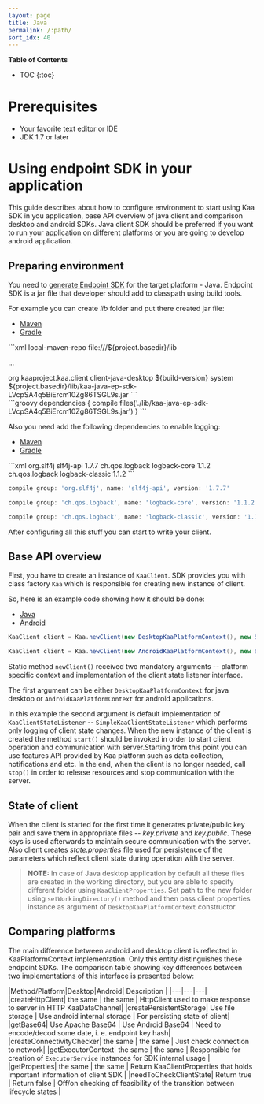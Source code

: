 ```yaml
---
layout: page
title: Java
permalink: /:path/
sort_idx: 40
---
```


**Table of Contents**

* TOC
{:toc}

# Prerequisites 

- Your favorite text editor or IDE
- JDK 1.7 or later

# Using endpoint SDK in your application

This guide describes about how to configure environment to start using Kaa SDK in you application, base API overview of java client and comparison desktop and android SDKs. 
Java client SDK should be preferred if you want to run your application on different platforms or you are going to develop android application.

## Preparing environment 

You need to [generate Endpoint SDK](Getting-started#generate-sdk) for the target platform - Java. Endpoint SDK is a jar file that developer should add to classpath using build tools.

For example you can create _lib_ folder and put there created jar file:
<ul class="nav nav-tabs">
  <li class="active"><a data-toggle="tab" href="#maven-sdk">Maven</a></li>
  <li><a data-toggle="tab" href="#gradle-sdk">Gradle</a></li>
</ul>

<div class="tab-content">

<div id="maven-sdk" class="tab-pane fade in active" markdown="1">
```xml
<repositories>
    <repository>
        <id>local-maven-repo</id>
        <url>file:///${project.basedir}/lib</url>
    </repository>
</repositories>

... 

<dependency>
    <groupId>org.kaaproject.kaa.client</groupId>
    <artifactId>client-java-desktop</artifactId>
    <version>${build-version}</version>
    <scope>system</scope>
    <systemPath>${project.basedir}/lib/kaa-java-ep-sdk-LVcpSA4q5BiErcm10Zg86TSGL9s.jar</systemPath>
</dependency>
```  
</div>
<div id="gradle-sdk" class="tab-pane fade" markdown="1">
```groovy
dependencies {
   compile  files('./lib/kaa-java-ep-sdk-LVcpSA4q5BiErcm10Zg86TSGL9s.jar')
}
```
</div>
</div>

Also you need add the following dependencies to enable logging:


<ul class="nav nav-tabs">
  <li class="active"><a data-toggle="tab" href="#Maven">Maven</a></li>
  <li><a data-toggle="tab" href="#Gradle">Gradle</a></li>
</ul>

<div class="tab-content">

<div id="Maven" class="tab-pane fade in active" markdown="1">
```xml
<dependency>
    <groupId>org.slf4j</groupId>
    <artifactId>slf4j-api</artifactId>
    <version>1.7.7</version>
</dependency>

<dependency>
    <groupId>ch.qos.logback</groupId>
    <artifactId>logback-core</artifactId>
    <version>1.1.2</version>
</dependency>

<dependency>
    <groupId>ch.qos.logback</groupId>
    <artifactId>logback-classic</artifactId>
    <version>1.1.2</version>
</dependency>
```  
</div>
<div id="Gradle" class="tab-pane fade" markdown="1">

```groovy
compile group: 'org.slf4j', name: 'slf4j-api', version: '1.7.7'

compile group: 'ch.qos.logback', name: 'logback-core', version: '1.1.2'

compile group: 'ch.qos.logback', name: 'logback-classic', version: '1.1.2'
```
</div>
</div>

After configuring all this stuff you can start to write your client.

## Base API overview

First, you have to create an instance of `KaaClient`. SDK provides you with class factory  `Kaa` which is responsible for creating new instance of client.

So, here is an example code showing how it should be done:

<ul class="nav nav-tabs">
  <li class="active"><a data-toggle="tab" href="#java">Java</a></li>
  <li><a data-toggle="tab" href="#android">Android</a></li>
</ul>


<div class="tab-content">
<div id="java" class="tab-pane fade in active" markdown="1">

```java
KaaClient client = Kaa.newClient(new DesktopKaaPlatformContext(), new SimpleKaaClientStateListener());
```
</div>

<div id="android" class="tab-pane fade" markdown="1">

```java
KaaClient client = Kaa.newClient(new AndroidKaaPlatformContext(), new SimpleKaaClientStateListener());
```
</div>
</div>

Static method `newClient()` received two mandatory arguments -- platform specific context and 
implementation of the client state listener interface.

The first argument can be either `DesktopKaaPlatformContext` for java desktop or `AndroidKaaPlatformContext` for android applications.

In this example the second argument is default implementation of `KaaClientStateListener` -- `SimpleKaaClientStateListener` which performs only logging of client state changes. 
When the new instance of the client is created the method `start()` should be invoked in order to start client operation and communication with server.Starting from this point you can use 
features API provided by Kaa platform such as data collection, notifications and etc. In the end, when the client is no longer needed, call `stop()` in order to release resources and stop 
communication with the server.
 
## State of client
When the client is started for the first time it generates private/public key pair and save them in appropriate files -- _key.private_ and _key.public_.
These keys is used afterwards to maintain secure communication with the server.
Also client creates _state.properties_ file used for persistence of the parameters which reflect client state during operation with the server.

>**NOTE:** In case of Java desktop application by default all these files are created in the working directory, but you are able to specify different folder using `KaaClientProperties`. 
Set path to the new folder using `setWorkingDirectory()` method and then pass client properties instance as argument of `DesktopKaaPlatformContext` constructor.
    

## Comparing platforms
The main difference between android and desktop client is reflected in KaaPlatformContext implementation. Only this entity distinguishes these endpoint SDKs.
The comparison table showing key differences between two implementations of this interface is presented below:

|Method/Platform|Desktop|Android| Description |
|---|---|---|
|createHttpClient| the same | the same  | HttpClient used to make response to server in HTTP KaaDataChannel|
|createPersistentStorage|  Use file storage | Use android internal storage | For persisting state of client|
|getBase64|  Use Apache Base64 |  Use Android Base64 | Need to encode/decod some date, i. e. endpoint key hash|
|createConnectivityChecker|  the same  |  the same | Just check connection to network|
|getExecutorContext| the same  | the same  | Responsible for creation of `ExecutorService` instances for SDK internal usage |
|getProperties| the same  | the same  | Return KaaClientProperties that holds important information of client SDK | 
|needToCheckClientState| Return true  | Return false | Off/on checking of feasibility of the transition between lifecycle states |




